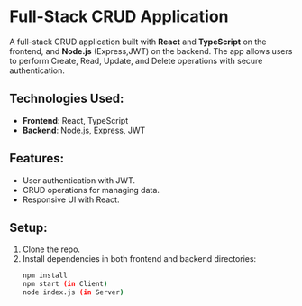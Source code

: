 # Full-Stack CRUD Application

A full-stack CRUD application built with **React** and **TypeScript** on the frontend, and **Node.js** (Express,JWT) on the backend. The app allows users to perform Create, Read, Update, and Delete operations with secure authentication.

## Technologies Used:
- **Frontend**: React, TypeScript
- **Backend**: Node.js, Express, JWT

## Features:
- User authentication with JWT.
- CRUD operations for managing data.
- Responsive UI with React.

## Setup:
1. Clone the repo.
2. Install dependencies in both frontend and backend directories:
   ```bash
   npm install
   npm start (in Client)
   node index.js (in Server)
